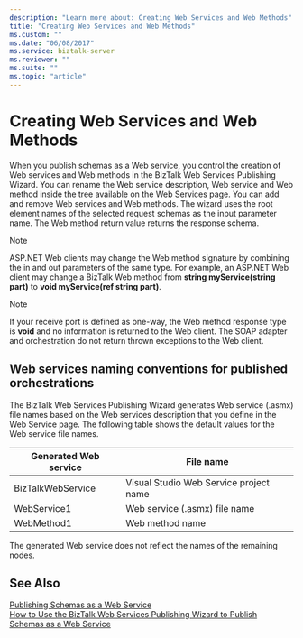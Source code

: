 ```yaml
---
description: "Learn more about: Creating Web Services and Web Methods"
title: "Creating Web Services and Web Methods"
ms.custom: ""
ms.date: "06/08/2017"
ms.service: biztalk-server
ms.reviewer: ""
ms.suite: ""
ms.topic: "article"
---
```

# Creating Web Services and Web Methods
When you publish schemas as a Web service, you control the creation of Web services and Web methods in the BizTalk Web Services Publishing Wizard. You can rename the Web service description, Web service and Web method inside the tree available on the Web Services page. You can add and remove Web services and Web methods. The wizard uses the root element names of the selected request schemas as the input parameter name. The Web method return value returns the response schema.  
  
> [!NOTE]
>  ASP.NET Web clients may change the Web method signature by combining the in and out parameters of the same type. For example, an ASP.NET Web client may change a BizTalk Web method from **string myService(string part)** to **void myService(ref string part)**.  
  
> [!NOTE]
>  If your receive port is defined as one-way, the Web method response type is **void** and no information is returned to the Web client. The SOAP adapter and orchestration do not return thrown exceptions to the Web client.  
  
## Web services naming conventions for published orchestrations  
 The BizTalk Web Services Publishing Wizard generates Web service (.asmx) file names based on the Web services description that you define in the Web Service page. The following table shows the default values for the Web service file names.  
  
|Generated Web service|File name|  
|---------------------------|---------------|  
|BizTalkWebService|Visual Studio Web Service project name|  
|WebService1|Web service (.asmx) file name|  
|WebMethod1|Web method name|  
  
 The generated Web service does not reflect the names of the remaining nodes.  
  
## See Also  
 [Publishing Schemas as a Web Service](../core/publishing-schemas-as-a-web-service.md)   
 [How to Use the BizTalk Web Services Publishing Wizard to Publish Schemas as a Web Service](../core/publish-schemas-as-web-services-with-biztalk-web-services-publishing-wizard.md)
